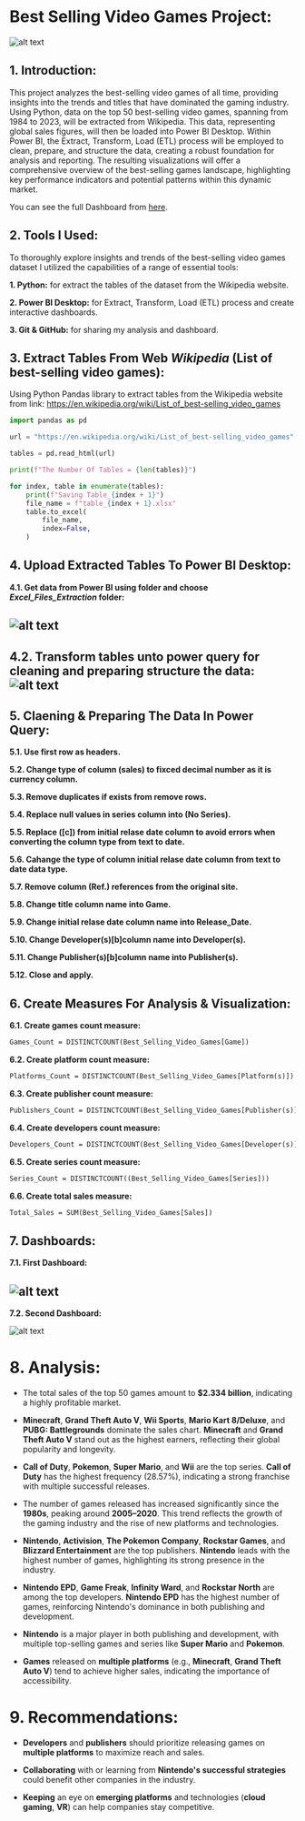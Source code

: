 # **Best Selling Video Games Project:**
![alt text](<Figs/Project Icon.png>)
## **1. Introduction:**
This project analyzes the best-selling video games of all time, providing insights into the trends and titles that have dominated the gaming industry.  Using Python, data on the top 50 best-selling video games, spanning from 1984 to 2023, will be extracted from Wikipedia.  This data, representing global sales figures, will then be loaded into Power BI Desktop.  Within Power BI, the Extract, Transform, Load (ETL) process will be employed to clean, prepare, and structure the data, creating a robust foundation for analysis and reporting.  The resulting visualizations will offer a comprehensive overview of the best-selling games landscape, highlighting key performance indicators and potential patterns within this dynamic market.

You can see the full Dashboard from [here](Power_BI_Dashboard).

## **2. Tools I Used:**
To thoroughly explore insights and trends of the best-selling video games dataset I utilized the capabilities of a range of essential tools:

**1. Python:** for extract the tables of the dataset from the Wikipedia website.

**2. Power BI Desktop:** for Extract, Transform, Load (ETL) process and create interactive dashboards.

**3. Git & GitHub:** for sharing my analysis and dashboard.

## **3. Extract Tables From Web _Wikipedia_ (List of best-selling video games):**
Using Python Pandas library to extract tables from the Wikipedia website from link: https://en.wikipedia.org/wiki/List_of_best-selling_video_games

```py
import pandas as pd

url = "https://en.wikipedia.org/wiki/List_of_best-selling_video_games"

tables = pd.read_html(url)

print(f"The Number Of Tables = {len(tables)}")

for index, table in enumerate(tables):
    print(f"Saving Table_{index + 1}")
    file_name = f"table_{index + 1}.xlsx"
    table.to_excel(
        file_name,
        index=False,
    )
```
## **4. Upload Extracted Tables To Power BI Desktop:**

**4.1. Get data from Power BI using folder and choose _Excel_Files_Extraction_ folder:**

![alt text](Figs/P1.PNG)
---
**4.2. Transform tables unto power query for cleaning and preparing structure the data:**
![alt text](Figs/P2.PNG)
---
## **5. Claening & Preparing The Data In Power Query:**

**5.1. Use first row as headers.**

**5.2. Change type of column (sales) to fixced decimal number as it is currency column.**

**5.3. Remove duplicates if exists from remove rows.**

**5.4. Replace null values in series column into (No Series).**

**5.5. Replace ([c]) from initial relase date column to avoid errors when converting the column type from text to date.**

**5.6. Cahange the type of column initial relase date column from text to date data type.**

**5.7. Remove column (Ref.) references from the original site.**

**5.8. Change title column name into Game.**

**5.9. Change initial relase date column name into Release_Date.**

**5.10. Change Developer(s)[b]column name into Developer(s).**

**5.11. Change Publisher(s)[b]column name into Publisher(s).**

**5.12. Close and apply.**

## **6. Create Measures For Analysis & Visualization:**

**6.1. Create games count measure:**
```ml
Games_Count = DISTINCTCOUNT(Best_Selling_Video_Games[Game])
```
**6.2. Create platform count measure:**
```ml
Platforms_Count = DISTINCTCOUNT(Best_Selling_Video_Games[Platform(s)])
```

**6.3. Create publisher count measure:**
```ml
Publishers_Count = DISTINCTCOUNT(Best_Selling_Video_Games[Publisher(s)])
```

**6.4. Create developers count measure:**
```ml
Developers_Count = DISTINCTCOUNT(Best_Selling_Video_Games[Developer(s)])
```

**6.5. Create series count measure:**
```ml
Series_Count = DISTINCTCOUNT((Best_Selling_Video_Games[Series]))
```
**6.6. Create total sales measure:**
```ml
Total_Sales = SUM(Best_Selling_Video_Games[Sales])
```
## **7. Dashboards:**

**7.1. First Dashboard:**

![alt text](Figs/Dashboard_1.jpg)
---

**7.2. Second Dashboard:**

![alt text](Figs/Dashboard_2.jpg)

# **8. Analysis:**

- The total sales of the top 50 games amount to **$2.334 billion**, indicating a highly profitable market.

-  **Minecraft**, **Grand Theft Auto V**, **Wii Sports**, **Mario Kart 8/Deluxe**, and **PUBG: Battlegrounds** dominate the sales chart. **Minecraft** and **Grand Theft Auto V** stand out as the highest earners, reflecting their global popularity and longevity.

-  **Call of Duty**, **Pokemon**, **Super Mario**, and **Wii** are the top series. **Call of Duty** has the highest frequency (28.57%), indicating a strong franchise with multiple successful releases.

- The number of games released has increased significantly since the **1980s**, peaking around **2005–2020**. This trend reflects the growth of the gaming industry and the rise of new platforms and technologies.

- **Nintendo**, **Activision**, **The Pokemon Company**, **Rockstar Games**, and **Blizzard Entertainment** are the top publishers. **Nintendo** leads with the highest number of games, highlighting its strong presence in the industry.

- **Nintendo EPD**, **Game Freak**, **Infinity Ward**, and **Rockstar North** are among the top developers. **Nintendo EPD** has the highest number of games, reinforcing Nintendo's dominance in both publishing and development.

- **Nintendo** is a major player in both publishing and development, with multiple top-selling games and series like **Super Mario** and **Pokemon**.

- **Games** released on **multiple platforms** (e.g., **Minecraft**, **Grand Theft Auto V**) tend to achieve higher sales, indicating the importance of accessibility.

# **9. Recommendations:**

- **Developers** and **publishers** should prioritize releasing games on **multiple platforms** to maximize reach and sales.

- **Collaborating** with or learning from **Nintendo's successful strategies** could benefit other companies in the industry.

- **Keeping** an eye on **emerging platforms** and technologies (**cloud gaming**, **VR**) can help companies stay competitive.

